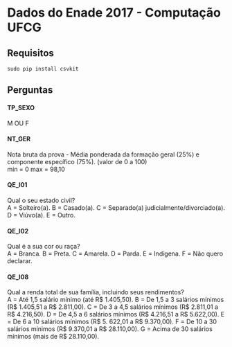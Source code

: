 # Dados do Enade 2017 - Computação UFCG

## Requisitos

`sudo pip install csvkit`

## Perguntas 

#### TP_SEXO <br>
M OU F

#### NT_GER 
Nota bruta da prova - Média ponderada da formação geral (25%) e componente específico (75%). (valor de 0 a 100)
<br>
min = 0
max = 98,10

#### QE_I01 <br>
Qual o seu estado civil? 
<br>
A = Solteiro(a).
B = Casado(a).
C = Separado(a) judicialmente/divorciado(a).
D = Viúvo(a).
E = Outro.

#### QE_I02 
Qual é a sua cor ou raça?
<br>
A = Branca.
B = Preta.
C = Amarela.
D = Parda.
E = Indígena.
F = Não quero declarar.

#### QE_I08 
Qual a renda total de sua família, incluindo seus rendimentos?
<br>
A = Até 1,5 salário mínimo (até R$ 1.405,50).
B = De 1,5 a 3 salários mínimos (R$ 1.405,51 a R$ 2.811,00).
C = De 3 a 4,5 salários mínimos (R$ 2.811,01 a R$ 4.216,50).
D = De 4,5 a 6 salários mínimos (R$ 4.216,51 a R$ 5.622,00).
E = De 6 a 10 salários mínimos (R$ 5. 622,01 a R$ 9.370,00).
F = De 10 a 30 salários mínimos (R$ 9.370,01 a R$ 28.110,00).
G = Acima de 30 salários mínimos (mais de R$ 28.110,00).

